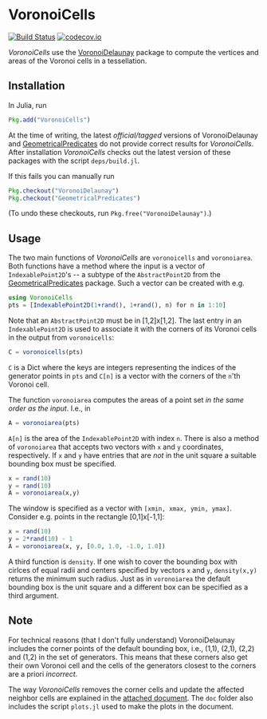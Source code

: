 # VoronoiCells

[![Build Status](https://travis-ci.org/robertdj/VoronoiCells.jl.svg?branch=master)](https://travis-ci.org/robertdj/VoronoiCells.jl)
[![codecov.io](https://codecov.io/github/robertdj/VoronoiCells.jl/coverage.svg?branch=master)](https://codecov.io/github/robertdj/VoronoiCells.jl?branch=master)

*VoronoiCells* use the [VoronoiDelaunay](https://github.com/JuliaGeometry/VoronoiDelaunay.jl) package to compute the vertices and areas of the Voronoi cells in a tessellation.


## Installation

In Julia, run

```julia
Pkg.add("VoronoiCells")
```

At the time of writing, the latest *official/tagged* versions of VoronoiDelaunay and [GeometricalPredicates](https://github.com/JuliaGeometry/GeometricalPredicates.jl) do not provide correct results for *VoronoiCells*.
After installation *VoronoiCells* checks out the latest version of these packages with the script `deps/build.jl`.

If this fails you can manually run 

```julia
Pkg.checkout("VoronoiDelaunay")
Pkg.checkout("GeometricalPredicates")
```

(To undo these checkouts, run `Pkg.free("VoronoiDelaunay")`.)


## Usage

The two main functions of *VoronoiCells* are `voronoicells` and `voronoiarea`.
Both functions have a method where the input is a vector of `IndexablePoint2D`'s -- a subtype of the `AbstractPoint2D` from the [GeometricalPredicates](https://github.com/JuliaGeometry/GeometricalPredicates.jl) package.
Such a vector can be created with e.g.

```julia
using VoronoiCells
pts = [IndexablePoint2D(1+rand(), 1+rand(), n) for n in 1:10]
```

Note that an `AbstractPoint2D` must be in [1,2]x[1,2].
The last entry in an `IndexablePoint2D` is used to associate it with the corners of its Voronoi cells in the output from `voronoicells`:

```julia
C = voronoicells(pts)
```

`C` is a Dict where the keys are integers representing the indices of the generator points in `pts` and `C[n]` is a vector with the corners of the `n`'th Voronoi cell.

The function `voronoiarea` computes the areas of a point set *in the same order as the input*. 
I.e., in

```julia
A = voronoiarea(pts)
```

`A[n]` is the area of the `IndexablePoint2D` with index `n`.
There is also a method of `voronoiarea` that accepts two vectors with `x` and `y` coordinates, respectively.
If `x` and `y` have entries that are *not* in the unit square a suitable bounding box must be specified.

```julia
x = rand(10)
y = rand(10)
A = voronoiarea(x,y)
```

The window is specified as a vector with `[xmin, xmax, ymin, ymax]`.
Consider e.g. points in the rectangle [0,1]x[-1,1]:

```julia
x = rand(10)
y = 2*rand(10) - 1
A = voronoiarea(x, y, [0.0, 1.0, -1.0, 1.0])
```

A third function is `density`.
If one wish to cover the bounding box with cirlces of equal radii and centers specified by vectors `x` and `y`, `density(x,y)` returns the minimum such radius.
Just as in `voronoiarea` the default bounding box is the unit square and a different box can be specified as a third argument.


## Note

For technical reasons (that I don't fully understand) VoronoiDelaunay includes the corner points of the default bounding box, i.e., (1,1), (2,1), (2,2) and (1,2) in the set of generators.
This means that these corners also get their own Voronoi cell and the cells of the generators closest to the corners are a priori *incorrect*.

The way *VoronoiCells* removes the corner cells and update the affected neighbor cells are explained in the [attached document](doc/remove_bounding_box.md).
The `doc` folder also includes the script `plots.jl` used to make the plots in the document.

